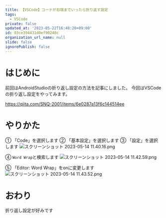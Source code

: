 ```yaml
---
title: 【VSCode】コードが右端までいったら折り返す設定
tags:
  - VSCode
private: false
updated_at: '2023-05-22T16:48:20+09:00'
id: 03ce394431d0ef90248c
organization_url_name: null
slide: false
ignorePublish: false
---
```

# はじめに
前回はAndroidStudioの折り返し設定の方法を記事にしました。
今回はVSCodeの折り返し設定をやってみます。

https://qiita.com/SNQ-2001/items/6e0287a13f6c144514ee

# やりかた
① 「Code」を選択します
② 「基本設定」を選択します
③ 「設定」を選択します
![スクリーンショット 2023-05-14 11.40.16.png](https://qiita-image-store.s3.ap-northeast-1.amazonaws.com/0/1745371/3f94326c-2268-0bb0-3416-2678ec72302f.png)

④ `Word Wrap`と検索します
![スクリーンショット 2023-05-14 11.42.59.png](https://qiita-image-store.s3.ap-northeast-1.amazonaws.com/0/1745371/ce7dc67f-9114-7c63-b70e-5e2d4075ef75.png)

⑤ 「Editor: Word Wrap」をonに変更します
![スクリーンショット 2023-05-14 11.43.52.png](https://qiita-image-store.s3.ap-northeast-1.amazonaws.com/0/1745371/b97c7f84-aced-a85e-303a-f92c7ad61ff6.png)

# おわり
折り返し設定が好みです
